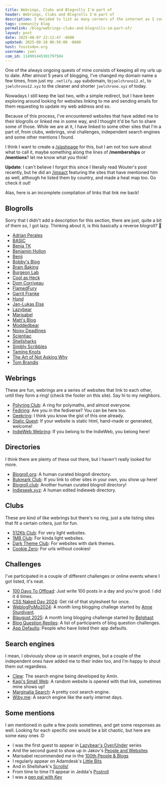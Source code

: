 ```yaml
---
title: Webrings, Clubs and Blogrolls I'm part of
header: Webrings, Clubs and Blogrolls I'm part of
description: I decided to list as many corners of the internet as I could find, where my website is listed for one reason or another.
tags: community blog
permalink: /blog/webrings-clubs-and-blogrolls-im-part-of/
layout: post
date: 2025-08-07 22:12:47 -0600
updated: 2025-08-10 06:50:00 -0600
host: fosstodon.org
username: joel
com_id: 114991445301797504
---
```


One of the always ongoing quests of mine consists of keeping all my urls up to date. After almost 5 years of blogging, I've changed my domain name a few times, from just my `.netlify.app` subdomain, to`joelchrono12.ml`, to `joelchrono12.xyz` to the cleaner and shorter `joelchrono.xyz` of today.

Nowadays I still keep the last two, with a simple redirect, but I have been exploring around looking for websites linking to me and sending emails for them requesting to update my web address and so.

Because of this process, I've encountered websites that have added me to their blogrolls or linked me in some way, and I thought it'd be fun to share some of those. While we are at it, I have linked to some other sites that I'm a part of, from clubs, webrings, viral challenges, independent search engines and some other mentions I found.

I think I want to create a [/slashpage](https://slashpages.net) for this, but I am not too sure about what to call it, maybe something along the lines of **/memberships** or **/mentions**? let me know what you think!

**Update**: I can't believe I forgot this since I literally read Wouter's post recently, but he did an [/impact](https://brainbaking.com/impact/) featuring the sites that have mentioned him as well, although he listed them by country, and made a heat map too. Go check it out!

Alas, here is an incomplete compilation of links that link me back!

## Blogrolls

Sorry that I didn't add a description for this section, there are just, quite a bit of them so, I got lazy. Thinking about it, is this basically a reverse blogroll? 🤯

- [Adrian Perales](https://adrianperales.com/blogroll)
- [BASIC](https://basic.bearblog.dev/bookmarks)
- [Benja TK](https://benjatk.com)
- [Benjamin Hollon](https://benjaminhollon.com/blogroll)
- [Benji](https://www.benji.dog/linkroll)
- [Bobby's Blog](https://bobbyhiltz.com/blogroll.html)
- [Brain Baking](https://brainbaking.com/links)
- [Burgeon Lab](https://burgeonlab.com/blogroll)
- [Cool as Heck](https://cool-as-heck.blog/favorites)
- [Dom Corriveau](https://blog.ctms.me/blogroll/)
- [FlamedFury](https://flamedfury.com/links/)
- [Garrit Franke](https://garrit.xyz/blogroll)
- [Hund](https://hunden.linuxkompis.se/bookmarks/weblogs/)
- [Jan-Lukas Else](https://jlelse.blog/blogroll)
- [Lazybear](https://lazybea.rs/links)
- [Marisabel](https://marisabel.nl/public/blogroll.php)
- [Matt's Blog](https://mtwb.blog/blogroll)
- [Moddedbear](https://moddedbear.com/bookmarks)
- [Noisy Deadlines](https://noisydeadlines.net/blogroll)
- [Scientiac](https://scientiac.space)
- [Shellsharks](https://shellsharks.com/blogroll)
- [Simbly Scribbles](https://simbly.me/blogroll/)
- [Taming Knots](https://tk-web.top/pages/connections)
- [The Art of Not Asking Why](https://taonaw.com/blogroll)
- [Tom Brandis](https://tombrandis.uk)

## Webrings

These are fun, webrings are a series of websites that link to each other, until they form a ring! (check the footer on this site). Say hi to my neighbors.

- [Polyring Club](https://polyring.club): A ring for polymaths, and almost everyone.
- [Fediring](https://fediring.net): Are you in the fediverse? You can be here too.
- [Geekring](https://geekring.net): I think you know the gist of this one already.
- [Static Quest](https://static.quest): If your website is static html, hand-made or generated, welcome!
- [IndieWeb Webring](https://xn--sr8hvo.ws): If you belong to the IndieWeb, you belong here!


## Directories

I think there are plenty of these out there, but I haven't really looked for more.

- [Blogroll.org](https://blogroll.org): A human curated blogroll directory.
- [Bukmark Club](https://bukmark.club): If you link to other sites in your own, you show up here!
- [Blogroll.club](https://blogroll.club): Another human curated blogroll directory!
- [Indieseek.xyz](https://indieseek.xyz): A human edited Indieweb directory.

## Clubs

These are kind of like webrings but there's no ring, just a site listing sites that fit a certain critera, just for fun.

- [512Kb Club](https://512kb.club): For very light websites.
- [1MB Club](https://1mb.club): For kinda light websites.
- [Dark Theme Club](https://darktheme.club): For websites with dark themes.
- [Cookie Zero](https://edleeman.co.uk/cookie-zero/): For urls without cookies!

## Challenges

I've participated in a couple of different challenges or online events where I got listed, it's neat.

- [100 Days To Offload](https://100daystooffload.com): Just write 100 posts in a day and you're good. I did it 4 times.
- [CSS Naked Day 2024](https://css-naked-day.org/2024.html): Get rid of that stylesheet for once.
- [WeblogPoMo2024](https://weblogpomo.club/participators): A month long blogging challege started by [Anne Sturdivant](https://anniegreens.omg.lol/).
- [Blaugust 2025](https://nerdgirlthoughts.game.blog/2025/08/03/blaugust2025-meet-the-mentors-blogroll/): A month long blogging challenge started by [Belghast](https://aggronaut.com/)
- [Blog Question Replies](https://birming.com/blog-question-replies): A list of participants of blog question challenges.
- [App Defaults](https://defaults.rknight.me): People who have listed their app defaults.

## Search engines

I mean, I obviously show up in search engines, but a couple of the independent ones have added me to their index too, and I'm happy to shout them out regardless.

- [Clew](https://clew.se): The search engine being developed by Amin.
- [Kagi's Small Web](https://kagi.com/smallweb/): A random website is opened with that link, sometimes mine shows up!
- [Marginalia Search](https://marginalia-search.com/site/joelchrono.xyz?view=links): A pretty cool search engine.
- [Wiby.me](https://wiby.me): A search engine like the early internet days.

## Some mentions

I am mentioned in quite a few posts sometimes, and get some responses as well. Looking for each specific one would be a bit chaotic, but here are some easy ones :D

- I was the first guest to appear in [Lazybear's Over/Under](https://lazybea.rs/ovr-010) series
- And the second guest to show up in Jakov's [People and Websites](https://sheepdev.xyz/people-and-websites-2-joel)
- Marisabel recommended me in the [100th People & Blogs](https://manuelmoreale.com/pb-marisabel-munoz)
- I regularly appear on Adamdesk's [Little Bits](https://adamsdesk.com/topic/littlebits)
- And in Shellshark's [Scrolls!](https://shellsharks.com/scrolls/)
- From time to time I'll appear in Jedda's [Postroll](https://notes.jeddacp.com/postroll/)
- I was a [pen pal with Kev](https://kevquirk.com/blog/february-2024-penpal-joel-chrono)
